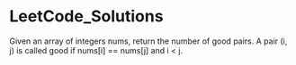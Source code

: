 # LeetCode_Solutions
Given an array of integers nums, return the number of good pairs.  A pair (i, j) is called good if nums[i] == nums[j] and i &lt; j.
